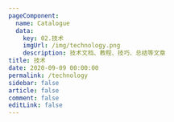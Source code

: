 ```yaml
---
pageComponent: 
  name: Catalogue
  data: 
    key: 02.技术
    imgUrl: /img/technology.png
    description: 技术文档、教程、技巧、总结等文章
title: 技术
date: 2020-09-09 00:00:00
permalink: /technology
sidebar: false
article: false
comment: false
editLink: false
---
```


